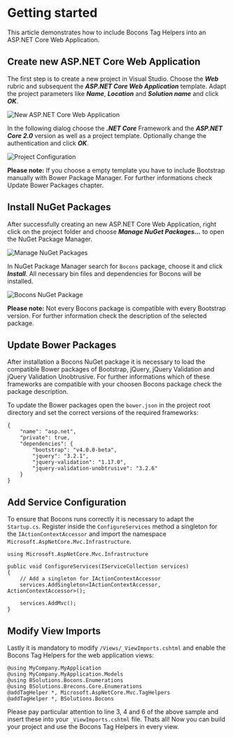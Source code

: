 # Getting started

This article demonstrates how to include Bocons Tag Helpers into an ASP.NET Core Web Application.

## Create new ASP.NET Core Web Application

The first step is to create a new project in Visual Studio. Choose the ***Web*** rubric and subsequent the ***ASP.NET Core Web Application*** template. Adapt the project parameters like ***Name***, ***Location*** and ***Solution name*** and click ***OK***.

![New ASP.NET Core Web Application](https://raw.githubusercontent.com/brecons/bootstrap-tag-helper/master/docs/images/gettingstarted_01.PNG)

In the following dialog choose the ***.NET Core*** Framework and the ***ASP.NET Core 2.0*** version as well as a project template. Optionally change the authentication and click ***OK***.

![Project Configuration](https://raw.githubusercontent.com/brecons/bootstrap-tag-helper/master/docs/images/gettingstarted_02.PNG)

**Please note:** If you choose a empty template you have to include Bootstrap manually with Bower Package Manager. For further informations check Update Bower Packages chapter.

## Install NuGet Packages

After successfully creating an new ASP.NET Core Web Application, right click on the project folder and choose ***Manage NuGet Packages...*** to open the NuGet Package Manager.

![Manage NuGet Packages](https://raw.githubusercontent.com/brecons/bootstrap-tag-helper/master/docs/images/gettingstarted_03.PNG)

In NuGet Package Manager search for `Bocons` package, choose it and click ***Install***. All necessary bin files and dependencies for Bocons will be installed.

![Bocons NuGet Package](https://raw.githubusercontent.com/brecons/bootstrap-tag-helper/master/docs/images/gettingstarted_03.PNG)

**Please note:** Not every Bocons package is compatible with every Bootstrap version. For further information check the description of the selected package.

## Update Bower Packages

After installation a Bocons NuGet package it is necessary to load the compatible Bower packages of Bootstrap, jQuery, jQuery Validation and jQuery Validation Unobtrusive. For further informations which of these frameworks are compatible with your choosen Bocons package check the package description.

To update the Bower packages open the `bower.json` in the project root directory and set the correct versions of the required frameworks:

    {
        "name": "asp.net",
        "private": true,
        "dependencies": {
            "bootstrap": "v4.0.0-beta",
            "jquery": "3.2.1",
            "jquery-validation": "1.17.0",
            "jquery-validation-unobtrusive": "3.2.6"
        }
    }

## Add Service Configuration

To ensure that Bocons runs correctly it is necessary to adapt the `Startup.cs`. Register inside the `ConfigureServices` method a singleton for the `IActionContextAccessor` and import the namespace `Microsoft.AspNetCore.Mvc.Infrastructure`.

    using Microsoft.AspNetCore.Mvc.Infrastructure

    public void ConfigureServices(IServiceCollection services)
    {
	    // Add a singleton for IActionContextAccessor
        services.AddSingleton<IActionContextAccessor, ActionContextAccessor>();

        services.AddMvc();
    }

## Modify View Imports

Lastly it is mandatory to modify `/Views/_ViewImports.cshtml` and enable the Bocons Tag Helpers for the web application views:

    @using MyCompany.MyApplication
    @using MyCompany.MyApplication.Models
    @using BSolutions.Bocons.Enumerations
    @using BSolutions.Brecons.Core.Enumerations
    @addTagHelper *, Microsoft.AspNetCore.Mvc.TagHelpers
    @addTagHelper *, BSolutions.Bocons

Please pay particular attention to line 3, 4 and 6 of the above sample and insert these into your `_ViewImports.cshtml` file. Thats all! Now you can build your project and use the Bocons Tag Helpers in every view.